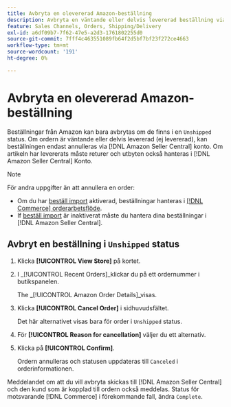 ```yaml
---
title: Avbryta en olevererad Amazon-beställning
description: Avbryta en väntande eller delvis levererad beställning via din Amazon [!DNL Seller Central] konto.
feature: Sales Channels, Orders, Shipping/Delivery
exl-id: a6df09b7-7f62-47e5-a2d3-1761802255d0
source-git-commit: 7fff4c463551089fb64f2d5bf7bf23f272ce4663
workflow-type: tm+mt
source-wordcount: '191'
ht-degree: 0%

---
```


# Avbryta en olevererad Amazon-beställning

Beställningar från Amazon kan bara avbrytas om de finns i en `Unshipped` status. Om ordern är väntande eller delvis levererad (ej levererad), kan beställningen endast annulleras via [!DNL Amazon Seller Central] konto. Om artikeln har levererats måste returer och utbyten också hanteras i [!DNL Amazon Seller Central] Konto.

>[!NOTE]
>
>För andra uppgifter än att annullera en order:
>
>- Om du har [beställ import](./order-settings.md) aktiverad, beställningar hanteras i [[!DNL Commerce] orderarbetsflöde](https://experienceleague.adobe.com/docs/commerce-admin/stores-sales/order-management/orders/orders.html).
>- If [beställ import](./order-settings.md) är inaktiverat måste du hantera dina beställningar i [!DNL Amazon Seller Central].

## Avbryt en beställning i `Unshipped` status

1. Klicka **[!UICONTROL View Store]** på kortet.

1. I _[!UICONTROL Recent Orders]_klickar du på ett ordernummer i butikspanelen.

   The _[!UICONTROL Amazon Order Details]_visas.

1. Klicka **[!UICONTROL Cancel Order]** i sidhuvudsfältet.

   Det här alternativet visas bara för order i `Unshipped` status.

1. För **[!UICONTROL Reason for cancellation]** väljer du ett alternativ.

1. Klicka på **[!UICONTROL Confirm]**.

   Ordern annulleras och statusen uppdateras till `Canceled` i orderinformationen.

Meddelandet om att du vill avbryta skickas till [!DNL Amazon Seller Central] och den kund som är kopplad till ordern också meddelas. Status för motsvarande [!DNL Commerce] i förekommande fall, ändra `Complete`.
